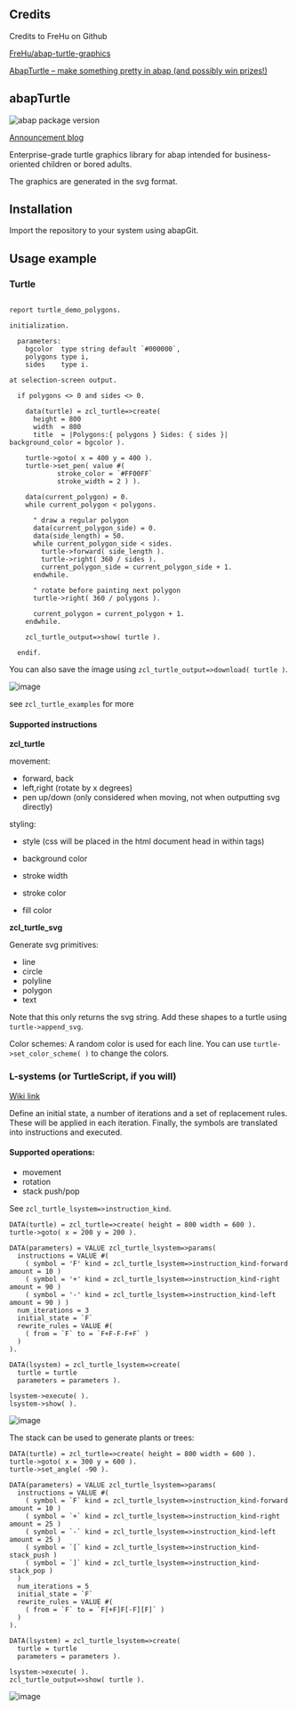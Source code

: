 ## Credits

Credits to FreHu on Github 

[FreHu/abap-turtle-graphics](https://github.com/FreHu/abap-turtle-graphics)

[AbapTurtle – make something pretty in abap (and possibly win prizes!)](https://blogs.sap.com/2019/10/12/abapturtle-make-something-pretty-in-abap-and-possibly-win-prizes)

## abapTurtle

![abap package version](https://img.shields.io/endpoint?url=https://shield.abap.space/version-shield-json/github/FreHu/abap-turtle-graphics/.apack-manifest.xml)

[Announcement blog](https://blogs.sap.com/2019/10/12/abapturtle-make-something-pretty-in-abap-and-possibly-win-prizes/)

Enterprise-grade turtle graphics library for abap intended for business-oriented children or bored adults. 

The graphics are generated in the svg format. 

## Installation

Import the repository to your system using abapGit.

## Usage example

### Turtle

```abap

report turtle_demo_polygons.

initialization.

  parameters:
    bgcolor  type string default `#000000`,
    polygons type i,
    sides    type i.

at selection-screen output.

  if polygons <> 0 and sides <> 0.

    data(turtle) = zcl_turtle=>create( 
      height = 800 
      width  = 800 
      title  = |Polygons:{ polygons } Sides: { sides }| background_color = bgcolor ).

    turtle->goto( x = 400 y = 400 ).
    turtle->set_pen( value #(
            stroke_color = `#FF00FF`
            stroke_width = 2 ) ).

    data(current_polygon) = 0.
    while current_polygon < polygons.

      " draw a regular polygon
      data(current_polygon_side) = 0.
      data(side_length) = 50.
      while current_polygon_side < sides.
        turtle->forward( side_length ).
        turtle->right( 360 / sides ).
        current_polygon_side = current_polygon_side + 1.
      endwhile.

      " rotate before painting next polygon
      turtle->right( 360 / polygons ).

      current_polygon = current_polygon + 1.
    endwhile.

    zcl_turtle_output=>show( turtle ).

  endif.

```
You can also save the image using `zcl_turtle_output=>download( turtle )`.

![image](https://user-images.githubusercontent.com/5097067/66575607-7ac65f80-eb76-11e9-8a9c-0ccab1041d38.png)

see `zcl_turtle_examples` for more

#### Supported instructions

**zcl_turtle**

movement:

- forward, back
- left,right (rotate by x degrees)
- pen up/down (only considered when moving, not when outputting svg directly)

styling:

- style (css will be placed in the html document head in within <style></style> tags)

- background color
- stroke width
- stroke color
- fill color

**zcl_turtle_svg**

Generate svg primitives:

- line
- circle
- polyline
- polygon
- text

Note that this only returns the svg string. Add these shapes to a turtle using `turtle->append_svg`.

Color schemes:
A random color is used for each line. You can use `turtle->set_color_scheme( )` to change the colors.


### L-systems (or TurtleScript, if you will)

[Wiki link](https://en.wikipedia.org/wiki/L-system)

Define an initial state, a number of iterations and a set of replacement rules. These will be applied in each iteration. Finally, the symbols are translated into instructions and executed.


#### Supported operations: 

- movement
- rotation
- stack push/pop

See `zcl_turtle_lsystem=>instruction_kind`.


```abap
DATA(turtle) = zcl_turtle=>create( height = 800 width = 600 ).
turtle->goto( x = 200 y = 200 ).

DATA(parameters) = VALUE zcl_turtle_lsystem=>params(
  instructions = VALUE #(
    ( symbol = 'F' kind = zcl_turtle_lsystem=>instruction_kind-forward amount = 10 )
    ( symbol = '+' kind = zcl_turtle_lsystem=>instruction_kind-right amount = 90 )
    ( symbol = '-' kind = zcl_turtle_lsystem=>instruction_kind-left amount = 90 ) )
  num_iterations = 3
  initial_state = `F`
  rewrite_rules = VALUE #(
    ( from = `F` to = `F+F-F-F+F` )
  )
).

DATA(lsystem) = zcl_turtle_lsystem=>create(
  turtle = turtle
  parameters = parameters ).

lsystem->execute( ).
lsystem->show( ).
```

![image](https://user-images.githubusercontent.com/5097067/66575635-8ca80280-eb76-11e9-8c3b-d22604ce6eb2.png)

The stack can be used to generate plants or trees:
```abap
DATA(turtle) = zcl_turtle=>create( height = 800 width = 600 ).
turtle->goto( x = 300 y = 600 ).
turtle->set_angle( -90 ).

DATA(parameters) = VALUE zcl_turtle_lsystem=>params(
  instructions = VALUE #(
    ( symbol = `F` kind = zcl_turtle_lsystem=>instruction_kind-forward amount = 10 )
    ( symbol = `+` kind = zcl_turtle_lsystem=>instruction_kind-right amount = 25 )
    ( symbol = `-` kind = zcl_turtle_lsystem=>instruction_kind-left amount = 25 )
    ( symbol = `[` kind = zcl_turtle_lsystem=>instruction_kind-stack_push )
    ( symbol = `]` kind = zcl_turtle_lsystem=>instruction_kind-stack_pop )
  )
  num_iterations = 5
  initial_state = `F`
  rewrite_rules = VALUE #(
    ( from = `F` to = `F[+F]F[-F][F]` )
  )
).

DATA(lsystem) = zcl_turtle_lsystem=>create(
  turtle = turtle
  parameters = parameters ).

lsystem->execute( ).
zcl_turtle_output=>show( turtle ).
```

![image](https://user-images.githubusercontent.com/5097067/66575734-beb96480-eb76-11e9-886a-e6641da67a0e.png)
